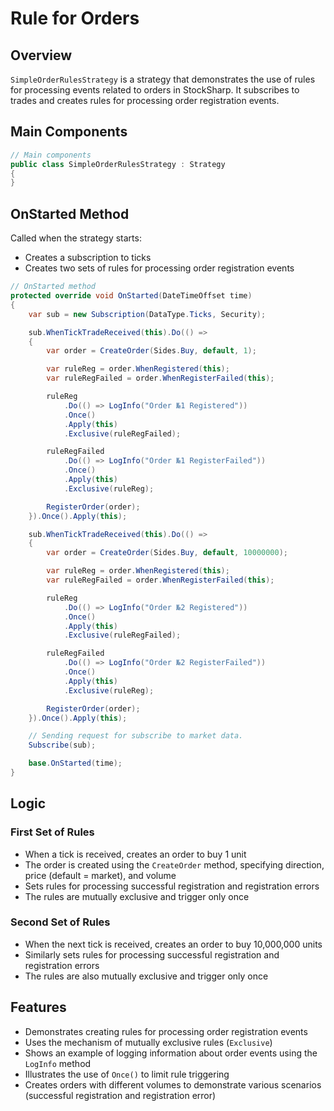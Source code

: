 # Rule for Orders

## Overview

`SimpleOrderRulesStrategy` is a strategy that demonstrates the use of rules for processing events related to orders in StockSharp. It subscribes to trades and creates rules for processing order registration events.

## Main Components

```cs
// Main components
public class SimpleOrderRulesStrategy : Strategy
{
}
```

## OnStarted Method

Called when the strategy starts:

- Creates a subscription to ticks
- Creates two sets of rules for processing order registration events

```cs
// OnStarted method
protected override void OnStarted(DateTimeOffset time)
{
	var sub = new Subscription(DataType.Ticks, Security);

	sub.WhenTickTradeReceived(this).Do(() =>
	{
		var order = CreateOrder(Sides.Buy, default, 1);

		var ruleReg = order.WhenRegistered(this);
		var ruleRegFailed = order.WhenRegisterFailed(this);

		ruleReg
			.Do(() => LogInfo("Order №1 Registered"))
			.Once()
			.Apply(this)
			.Exclusive(ruleRegFailed);

		ruleRegFailed
			.Do(() => LogInfo("Order №1 RegisterFailed"))
			.Once()
			.Apply(this)
			.Exclusive(ruleReg);

		RegisterOrder(order);
	}).Once().Apply(this);

	sub.WhenTickTradeReceived(this).Do(() =>
	{
		var order = CreateOrder(Sides.Buy, default, 10000000);

		var ruleReg = order.WhenRegistered(this);
		var ruleRegFailed = order.WhenRegisterFailed(this);

		ruleReg
			.Do(() => LogInfo("Order №2 Registered"))
			.Once()
			.Apply(this)
			.Exclusive(ruleRegFailed);

		ruleRegFailed
			.Do(() => LogInfo("Order №2 RegisterFailed"))
			.Once()
			.Apply(this)
			.Exclusive(ruleReg);

		RegisterOrder(order);
	}).Once().Apply(this);

	// Sending request for subscribe to market data.
	Subscribe(sub);

	base.OnStarted(time);
}
```

## Logic

### First Set of Rules

- When a tick is received, creates an order to buy 1 unit
- The order is created using the `CreateOrder` method, specifying direction, price (default = market), and volume
- Sets rules for processing successful registration and registration errors
- The rules are mutually exclusive and trigger only once

### Second Set of Rules

- When the next tick is received, creates an order to buy 10,000,000 units
- Similarly sets rules for processing successful registration and registration errors
- The rules are also mutually exclusive and trigger only once

## Features

- Demonstrates creating rules for processing order registration events
- Uses the mechanism of mutually exclusive rules (`Exclusive`)
- Shows an example of logging information about order events using the `LogInfo` method
- Illustrates the use of `Once()` to limit rule triggering
- Creates orders with different volumes to demonstrate various scenarios (successful registration and registration error)